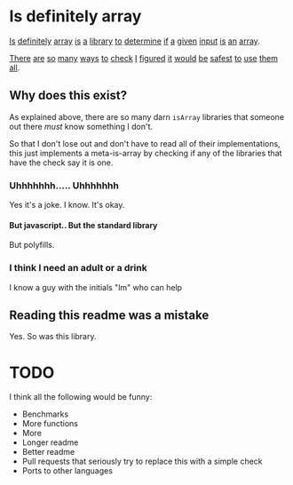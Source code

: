 # Is definitely array

[Is](https://www.npmjs.com/package/isarray) [definitely](https://www.npmjs.com/package/jqb-isarray) [array](https://www.npmjs.com/package/formula-isarray) [is](https://www.npmjs.com/package/is-array) [a](https://www.npmjs.com/package/core-extensions) [library](https://www.npmjs.com/package/lodash.isarray) [to](https://www.npmjs.com/package/youtil) [determine](https://www.npmjs.com/package/is_) [if](https://www.npmjs.com/package/validate.io-array) [a](https://www.npmjs.com/package/validate.io-array) [given](https://www.npmjs.com/package/isa.js) [input](https://www.npmjs.com/package/is-check) [is](https://www.npmjs.com/package/node-native) [an](https://www.npmjs.com/package/typechecker) [array](https://www.npmjs.com/package/doublescore).

[There](https://www.npmjs.com/package/is_array) [are](https://www.npmjs.com/package/robb) [so](https://www.npmjs.com/package/core-util-is) [many](https://www.npmjs.com/package/typeof-ext) [ways](https://www.npmjs.com/package/typeverifier) [to](https://www.npmjs.com/package/x-is-array) [check](https://www.npmjs.com/package/validate.io-typed-array) [I](https://www.npmjs.com/package/jistype) [figured](https://www.npmjs.com/package/is-native-type) [it](https://www.npmjs.com/package/isthis) [would](https://www.npmjs.com/package/tool) [be](https://www.npmjs.com/package/basic-utils) [safest](https://www.npmjs.com/package/mutype) [to](https://www.npmjs.com/package/utilx) [use](https://www.npmjs.com/package/typedas) [them](https://www.npmjs.com/package/xo-utils) [all](https://www.npmjs.com/package/type-predicates).

## Why does this exist?

As explained above, there are so many darn `isArray` libraries that someone out there *must* know something I don't.

So that I don't lose out and don't have to read all of their implementations, this just implements a meta-is-array by checking if any of the libraries that have the check say it is one.

### Uhhhhhhh..... Uhhhhhhh

Yes it's a joke. I know. It's okay.

#### But javascript.. But the standard library

But polyfills.

### I think I need an adult or a drink

I know a guy with the initials "lm" who can help

## Reading this readme was a mistake

Yes. So was this library.

# TODO

I think all the following would be funny:

* Benchmarks
* More functions
* More
* Longer readme
* Better readme
* Pull requests that seriously try to replace this with a simple check
* Ports to other languages
